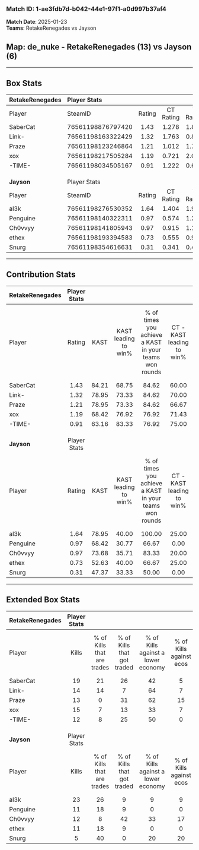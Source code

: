 ### Match ID: 1-ae3fdb7d-b042-44e1-97f1-a0d997b37af4  
**Match Date**: 2025-01-23  
**Teams**: RetakeRenegades vs Jayson  

## **Map**: de_nuke - RetakeRenegades (13) vs Jayson (6)  
---  

## Box Stats  

| **RetakeRenegades** | Player Stats      |        |           |          |       |      |       |         |        |      |     |
| :- | :- | :-: | :-: | :-: | :-: | :-: | :-: | :-: | :-: | :-: | :-: |
| Player              | SteamID           | Rating | CT Rating | T Rating | KAST  | ADR  | Kills | Assists | Deaths | K/D  | HS% |
| SaberCat            | 76561198876797420 |  1.43  |   1.278   |  1.857   | 84.21 | 80.5 |  19   |    0    |   13   | 1.46 | 68  |
| Link-               | 76561198163322429 |  1.32  |   1.763   |  0.803   | 78.95 | 86.5 |  14   |    9    |   10   | 1.40 | 42  |
| Praze               | 76561198123246864 |  1.21  |   1.012   |  1.743   | 78.95 | 82.6 |  13   |    4    |   11   | 1.18 | 46  |
| xox                 | 76561198217505284 |  1.19  |   0.721   |  2.004   | 68.42 | 90.2 |  15   |    5    |   13   | 1.15 | 60  |
| -TIME-              | 76561198034505167 |  0.91  |   1.222   |  0.634   | 63.16 | 85.2 |  12   |    4    |   16   | 0.75 | 50  |
|                     |                   |        |           |          |       |      |       |         |        |      |     |
|                     |                   |        |           |          |       |      |       |         |        |      |     |
|                     |                   |        |           |          |       |      |       |         |        |      |     |
| **Jayson**          | Player Stats      |        |           |          |       |      |       |         |        |      |     |
| Player              | SteamID           | Rating | CT Rating | T Rating | KAST  | ADR  | Kills | Assists | Deaths | K/D  | HS% |
| al3k                | 76561198276530352 |  1.64  |   1.404   |  1.914   | 78.95 | 99.1 |  23   |    1    |   13   | 1.77 | 39  |
| Penguine            | 76561198140322311 |  0.97  |   0.574   |  1.296   | 68.42 | 72.7 |  11   |    7    |   13   | 0.85 | 81  |
| Ch0vvyy             | 76561198141805943 |  0.97  |   0.915   |  1.179   | 73.68 | 85.9 |  12   |    5    |   17   | 0.71 | 75  |
| ethex               | 76561198193394583 |  0.73  |   0.555   |  0.921   | 52.63 | 69.5 |  11   |    2    |   16   | 0.69 | 90  |
| Snurg               | 76561198354616631 |  0.31  |   0.341   |  0.462   | 47.37 | 28.6 |   5   |    0    |   15   | 0.33 | 60  |
---  

## Contribution Stats  

| **RetakeRenegades** | Player Stats |       |                      |                                                        |                           |                                                             |                          |                                                            |
| :- | :-: | :-: | :-: | :-: | :-: | :-: | :-: | :-: |
| Player              |    Rating    | KAST  | KAST leading to win% | % of times you achieve a KAST in your teams won rounds | CT - KAST leading to win% | CT - % of times you achieve a KAST in your teams won rounds | T - KAST leading to win% | T - % of times you achieve a KAST in your teams won rounds |
| SaberCat            |     1.43     | 84.21 |        68.75         |                         84.62                          |           60.00           |                            85.71                            |          83.33           |                           83.33                            |
| Link-               |     1.32     | 78.95 |        73.33         |                         84.62                          |           70.00           |                           100.00                            |          80.00           |                           66.67                            |
| Praze               |     1.21     | 78.95 |        73.33         |                         84.62                          |           66.67           |                            85.71                            |          83.33           |                           83.33                            |
| xox                 |     1.19     | 68.42 |        76.92         |                         76.92                          |           71.43           |                            71.43                            |          83.33           |                           83.33                            |
| -TIME-              |     0.91     | 63.16 |        83.33         |                         76.92                          |           75.00           |                            85.71                            |          100.00          |                           66.67                            |
|                     |              |       |                      |                                                        |                           |                                                             |                          |                                                            |
|                     |              |       |                      |                                                        |                           |                                                             |                          |                                                            |
|                     |              |       |                      |                                                        |                           |                                                             |                          |                                                            |
| **Jayson**          | Player Stats |       |                      |                                                        |                           |                                                             |                          |                                                            |
| Player              |    Rating    | KAST  | KAST leading to win% | % of times you achieve a KAST in your teams won rounds | CT - KAST leading to win% | CT - % of times you achieve a KAST in your teams won rounds | T - KAST leading to win% | T - % of times you achieve a KAST in your teams won rounds |
| al3k                |     1.64     | 78.95 |        40.00         |                         100.00                         |           25.00           |                           100.00                            |          45.45           |                           100.00                           |
| Penguine            |     0.97     | 68.42 |        30.77         |                         66.67                          |           0.00            |                            0.00                             |          44.44           |                           80.00                            |
| Ch0vvyy             |     0.97     | 73.68 |        35.71         |                         83.33                          |           20.00           |                           100.00                            |          44.44           |                           80.00                            |
| ethex               |     0.73     | 52.63 |        40.00         |                         66.67                          |           25.00           |                           100.00                            |          50.00           |                           60.00                            |
| Snurg               |     0.31     | 47.37 |        33.33         |                         50.00                          |           0.00            |                            0.00                             |          42.86           |                           60.00                            |
---  

## Extended Box Stats  

| **RetakeRenegades** | Player Stats |                            |                            |                                    |                         |                              |                                 |        |                             |                                     |                          |                               |                            |
| :- | :-: | :-: | :-: | :-: | :-: | :-: | :-: | :-: | :-: | :-: | :-: | :-: | :-: |
| Player              |    Kills     | % of Kills that are trades | % of Kills that got traded | % of Kills against a lower economy | % of Kills against ecos | % of Kills that are flawless | % of Kills that are close duels | Deaths | % of Deaths that get traded | % of Deaths against a lower economy | % of Deaths against ecos | % of Deaths that are flawless | % of Deaths that are close |
| SaberCat            |      19      |             21             |             26             |                 42                 |            5            |              79              |                0                |   13   |             15              |                 38                  |            0             |              85               |             8              |
| Link-               |      14      |             14             |             7              |                 64                 |            7            |              79              |                0                |   10   |             30              |                 20                  |            0             |              40               |             0              |
| Praze               |      13      |             0              |             31             |                 62                 |           15            |              69              |                0                |   11   |              9              |                 18                  |            0             |              55               |             9              |
| xox                 |      15      |             7              |             13             |                 33                 |            7            |              73              |                7                |   13   |              0              |                 38                  |            0             |              62               |             0              |
| -TIME-              |      12      |             8              |             25             |                 50                 |            0            |              58              |               25                |   16   |             19              |                 31                  |            0             |              69               |             13             |
|                     |              |                            |                            |                                    |                         |                              |                                 |        |                             |                                     |                          |                               |                            |
|                     |              |                            |                            |                                    |                         |                              |                                 |        |                             |                                     |                          |                               |                            |
|                     |              |                            |                            |                                    |                         |                              |                                 |        |                             |                                     |                          |                               |                            |
| **Jayson**          | Player Stats |                            |                            |                                    |                         |                              |                                 |        |                             |                                     |                          |                               |                            |
| Player              |    Kills     | % of Kills that are trades | % of Kills that got traded | % of Kills against a lower economy | % of Kills against ecos | % of Kills that are flawless | % of Kills that are close duels | Deaths | % of Deaths that get traded | % of Deaths against a lower economy | % of Deaths against ecos | % of Deaths that are flawless | % of Deaths that are close |
| al3k                |      23      |             26             |             9              |                 9                  |            9            |              87              |                0                |   13   |             23              |                  8                  |            0             |              77               |             15             |
| Penguine            |      11      |             18             |             9              |                 0                  |            0            |              45              |                9                |   13   |             15              |                  8                  |            0             |              85               |             0              |
| Ch0vvyy             |      12      |             8              |             42             |                 33                 |           17            |              50              |                8                |   17   |             24              |                 12                  |            6             |              65               |             12             |
| ethex               |      11      |             18             |             9              |                 0                  |            0            |              55              |                9                |   16   |             13              |                 13                  |            6             |              69               |             0              |
| Snurg               |      5       |             40             |             0              |                 20                 |           20            |              40              |               20                |   15   |             27              |                  7                  |            0             |              67               |             0              |
